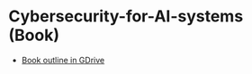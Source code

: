 # Cybersecurity-for-AI-systems (Book)

* [Book outline in GDrive](https://docs.google.com/document/d/18TCyOvssFIcahBG3jy9P0EYQEcNG2g4UU2UfALWlIX0/edit?tab=t.0)